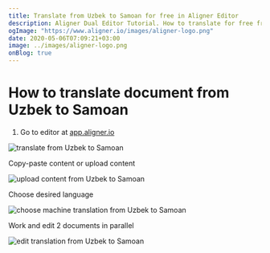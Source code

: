 ```yaml
---
title: Translate from Uzbek to Samoan for free in Aligner Editor
description: Aligner Dual Editor Tutorial. How to translate for free from Uzbek to Samoan. Aligner is multilingual document management platform. 
ogImage: "https://www.aligner.io/images/aligner-logo.png"
date: 2020-05-06T07:09:21+03:00
image: ../images/aligner-logo.png
onBlog: true
---
```


# How to translate document from Uzbek to Samoan

1. Go to editor at [app.aligner.io](https://app.aligner.io "Aligner App web page")

![translate from Uzbek to Samoan](../aligner-blank-editor.png "translate from Uzbek to Samoan")

Copy-paste content or upload content

![upload content from Uzbek to Samoan](../aligner-uploaded-document.png "upload content from Uzbek to Samoan")

Choose desired language

![choose machine translation from Uzbek to Samoan](../aligner-language-dropdown.png "choose machine translation from Uzbek to Samoan")

Work and edit 2 documents in parallel

![edit translation from Uzbek to Samoan](../aligner-double-sitded-editor.png "edit translation from Uzbek to Samoan")

